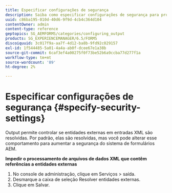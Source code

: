 ```yaml
---
title: Especificar configurações de segurança
description: Saiba como especificar configurações de segurança para proteger arquivos de dados XML. O recurso de configuração de segurança controla as entidades externas nas entradas XML.
uuid: c86ba195-010d-40d6-9f9d-4cb4c364d104
contentOwner: admin
content-type: reference
geptopics: SG_AEMFORMS/categories/configuring_output
products: SG_EXPERIENCEMANAGER/6.5/FORMS
discoiquuid: 3c017f9a-aa7f-4d12-ba8b-9fd92c029157
exl-id: 1f544485-5a01-4a4a-ab0f-dcee67e1a38b
source-git-commit: 6caf3ef4a00275f0f73be52b6a9ccba77d277f1a
workflow-type: tm+mt
source-wordcount: '89'
ht-degree: 2%

---
```


# Especificar configurações de segurança {#specify-security-settings}

Output permite controlar se entidades externas em entradas XML são resolvidas. Por padrão, elas são resolvidas, mas você pode alterar esse comportamento para aumentar a segurança do sistema de formulários AEM.

**Impedir o processamento de arquivos de dados XML que contêm referências a entidades externas**

1. No console de administração, clique em Serviços > saída.
1. Desmarque a caixa de seleção Resolver entidades externas.
1. Clique em Salvar.
